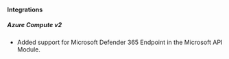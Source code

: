 
#### Integrations

##### Azure Compute v2

- Added support for Microsoft Defender 365 Endpoint in the Microsoft API Module.
